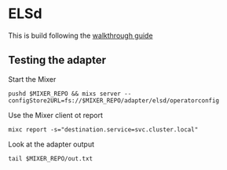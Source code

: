 # ELSd 

This is build following the [walkthrough guide](https://github.com/istio/istio/blob/master/mixer/doc/adapter-development-walkthrough.md)


## Testing the adapter


Start the Mixer

```shell
pushd $MIXER_REPO && mixs server --configStore2URL=fs://$MIXER_REPO/adapter/elsd/operatorconfig
```

Use the Mixer client ot report 

```shell
mixc report -s="destination.service=svc.cluster.local"
```

Look at the adapter output

```shell
tail $MIXER_REPO/out.txt
```



